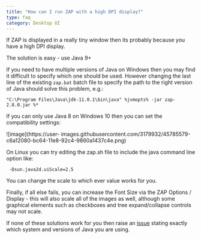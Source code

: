 ```yaml
---
title: "How can I run ZAP with a high DPI display?"
type: faq
category: Desktop UI
---
```



If ZAP is displayed in a really tiny window then its probably because you have
a high DPI display.

The solution is easy - use Java 9+

If you need to have multiple versions of Java on Windows then you may find it
difficult to specify which one should be used. However changing the last line
of the existing `zap.bat` batch file to specify the path to the right version
of Java should solve this problem, e.g.:

    
    
    "C:\Program Files\Java\jdk-11.0.1\bin\java" %jvmopts% -jar zap-2.8.0.jar %*
    

If you can only use Java 8 on Windows 10 then you can set the compatibility
settings:

![image](https://user-
images.githubusercontent.com/3179932/45785579-c6a12080-bc64-11e8-92c4-9860a1437c4e.png)

On Linux you can try editing the zap.sh file to include the java command line
option like:

    
    
     -Dsun.java2d.uiScale=2.5
    

You can change the scale to which ever value works for you.

Finally, if all else fails, you can increase the Font Size via the ZAP Options
/ Display - this will also scale all of the images as well, although some
graphical elements such as checkboxes and tree expand/collapse controls may
not scale.

If none of these solutions work for you then raise an
[issue](https://github.com/zaproxy/zaproxy/issues/new) stating exactly which
system and versions of Java you are using.
